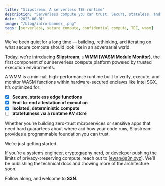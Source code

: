 ```yaml
---
title: "Slipstream: A serverless TEE runtime"
description: "Serverless compute you can trust. Secure, stateless, and actually verifiable."
date: "2025-06-01"
image: "/blog/intro-banner_.png"
tags: [serverless, secure compute, confidential compute, TEE, wasm]
---
```


We’ve been quiet for a long time — building, rethinking, and iterating on what secure compute should look like in an adversarial world.

Today, we’re introducing **Slipstream**, a **WMM (WASM Module Monitor)**, the first component of our serverless compute platform powered by trusted execution environments.

A WMM is a minimal, high-performance runtime built to verify, execute, and monitor WASM functions within hardware-secured enclaves like Intel SGX. It’s optimized for:

- [x] **Secure, stateless edge functions**
- [x] **End-to-end attestation of execution**
- [x] **Isolated, deterministic compute**
- [ ] **Statefulness via a runtime KV store**

Whether you're building zero-trust microservices or sensitive apps that need hard guarantees about where and how your code runs, Slipstream provides a programmable foundation you can trust.

We’re just getting started.

If you’re a systems engineer, cryptography nerd, or developer pushing the limits of privacy-preserving compute, reach out to [ewan@s3n.xyz]. We’ll be publishing the technical docs and showing more of the architecture soon.

Follow along, and welcome to **S3N**.

